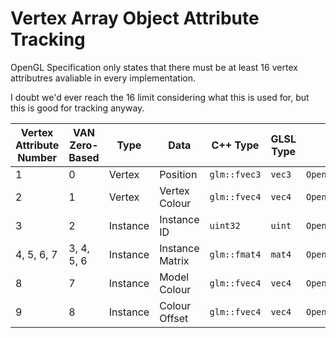 # Vertex Array Object Attribute Tracking

OpenGL Specification only states that there must be at least 16 vertex attributres avaliable in every implementation.

I doubt we'd ever reach the 16 limit considering what this is used for, but this is good for tracking anyway.

| Vertex Attribute Number | VAN Zero-Based | Type     | Data                 | C++ Type     | GLSL Type   | Location                                                                          |
| ----------------------- | -------------- | -------- | -------------------- | ------------ | ----------- | --------------------------------------------------------------------------------- |
| 1                       | 0              | Vertex   | Position             | `glm::fvec3` | `vec3`      | `OpenCAGELevelViewer::AllInOne::ContentManager::CMVertex::pos`                    |
| 2                       | 1              | Vertex   | Vertex Colour        | `glm::fvec4` | `vec4`      | `OpenCAGELevelViewer::AllInOne::ContentManager::CMVertex::col`                    |
| 3                       | 2              | Instance | Instance ID          | `uint32`     | `uint`      | `OpenCAGELevelViewer::AllInOne::ContentManager::ModelReferenceGL::instanceId`     |
| 4, 5, 6, 7              | 3, 4, 5, 6     | Instance | Instance Matrix      | `glm::fmat4` | `mat4`      | `OpenCAGELevelViewer::AllInOne::ContentManager::ModelReferenceGL::worldMatrix`    |
| 8                       | 7              | Instance | Model Colour         | `glm::fvec4` | `vec4`      | `OpenCAGELevelViewer::AllInOne::ContentManager::ModelReferenceGL::materialColour` |
| 9                       | 8              | Instance | Colour Offset        | `glm::fvec4` | `vec4`      | `OpenCAGELevelViewer::AllInOne::ContentManager::ModelReferenceGL::colOffset`      |